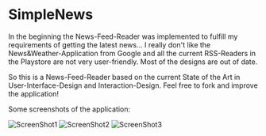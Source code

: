 SimpleNews
==========
In the beginning the News-Feed-Reader was implemented to fulfill my requirements of getting the latest news... I really don't like the News&Weather-Application from Google and all the current RSS-Readers in the Playstore are not very user-friendly. Most of the designs are out of date. 

So this is a News-Feed-Reader based on the current State of the Art in User-Interface-Design and Interaction-Design. Feel free to fork and improve the application!


Some screenshots of the application:

![ScreenShot1](dalanie.github.com/SimpleNews/blob/master/screenshot1.png)
![ScreenShot2](dalanie.github.com/SimpleNews/blob/master/screenshot2.png)
![ScreenShot3](dalanie.github.com/SimpleNews/blob/master/screenshot3.png)
